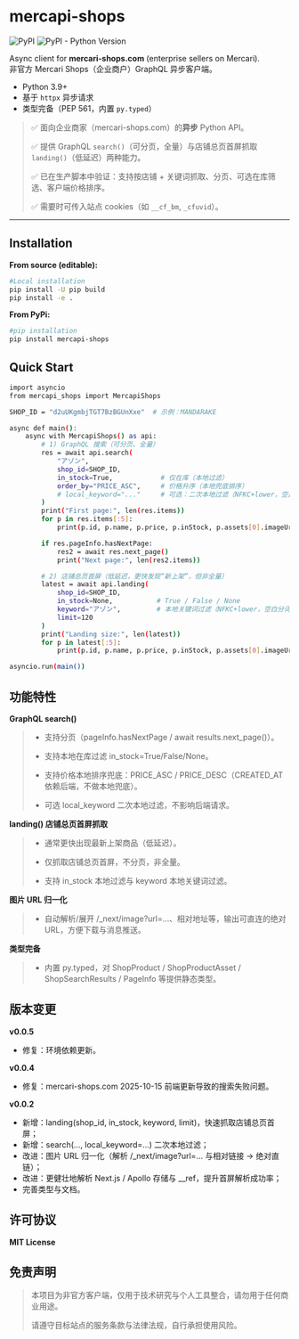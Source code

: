 # mercapi-shops

![PyPI](https://img.shields.io/pypi/v/mercapi_shops)
![PyPI - Python Version](https://img.shields.io/pypi/pyversions/mercapi_shops)

Async client for **mercari-shops.com** (enterprise sellers on Mercari).  
非官方 Mercari Shops（企业商户）GraphQL 异步客户端。

- Python 3.9+
- 基于 `httpx` 异步请求
- 类型完备（PEP 561，内置 `py.typed`）

> ✅ 面向企业商家（mercari-shops.com）的**异步** Python API。  
> 
> ✅ 提供 GraphQL `search()`（可分页，全量）与店铺总页首屏抓取 `landing()`（低延迟）两种能力。
> 
> ✅ 已在生产脚本中验证：支持按店铺 + 关键词抓取、分页、可选在库筛选、客户端价格排序。  
> 
> ✅ 需要时可传入站点 cookies（如 `__cf_bm`, `_cfuvid`）。

---

## Installation

**From source (editable):**
```bash
#Local installation
pip install -U pip build
pip install -e .
```
**From PyPi:**
```bash
#pip installation
pip install mercapi-shops
```
## Quick Start
```bash
import asyncio
from mercapi_shops import MercapiShops

SHOP_ID = "d2uUKgmbjTGT7BzBGUnXxe"  # 示例：MANDARAKE

async def main():
    async with MercapiShops() as api:
        # 1) GraphQL 搜索（可分页、全量）
        res = await api.search(
            "アゾン",
            shop_id=SHOP_ID,
            in_stock=True,            # 仅在库（本地过滤）
            order_by="PRICE_ASC",     # 价格升序（本地兜底排序）
            # local_keyword="..."     # 可选：二次本地过滤（NFKC+lower，空白分词 AND）
        )
        print("First page:", len(res.items))
        for p in res.items[:5]:
            print(p.id, p.name, p.price, p.inStock, p.assets[0].imageUrl if p.assets else None)

        if res.pageInfo.hasNextPage:
            res2 = await res.next_page()
            print("Next page:", len(res2.items))

        # 2) 店铺总页首屏（低延迟，更快发现“新上架”，但非全量）
        latest = await api.landing(
            shop_id=SHOP_ID,
            in_stock=None,           # True / False / None
            keyword="アゾン",         # 本地关键词过滤（NFKC+lower，空白分词 AND）
            limit=120
        )
        print("Landing size:", len(latest))
        for p in latest[:5]:
            print(p.id, p.name, p.price, p.inStock, p.assets[0].imageUrl if p.assets else None)

asyncio.run(main())


```

## 功能特性
**GraphQL search()**

> - 支持分页（pageInfo.hasNextPage / await results.next_page()）。
> 
> - 支持本地在库过滤 in_stock=True/False/None。
> 
> - 支持价格本地排序兜底：PRICE_ASC / PRICE_DESC（CREATED_AT 依赖后端，不做本地兜底）。
> 
> - 可选 local_keyword 二次本地过滤，不影响后端请求。

**landing() 店铺总页首屏抓取**

> - 通常更快出现最新上架商品（低延迟）。
> 
> - 仅抓取店铺总页首屏，不分页，非全量。
> 
> - 支持 in_stock 本地过滤与 keyword 本地关键词过滤。

**图片 URL 归一化**

> - 自动解析/展开 /_next/image?url=...、相对地址等，输出可直连的绝对 URL，方便下载与消息推送。

**类型完备**

> - 内置 py.typed，对 ShopProduct / ShopProductAsset / ShopSearchResults / PageInfo 等提供静态类型。


## 版本变更
**v0.0.5**
- 修复：环境依赖更新。

**v0.0.4**
- 修复：mercari-shops.com 2025-10-15 前端更新导致的搜索失败问题。

**v0.0.2**
- 新增：landing(shop_id, in_stock, keyword, limit)，快速抓取店铺总页首屏；
- 新增：search(..., local_keyword=...) 二次本地过滤；
- 改进：图片 URL 归一化（解析 /_next/image?url=... 与相对链接 → 绝对直链）；
- 改进：更健壮地解析 Next.js / Apollo 存储与 __ref，提升首屏解析成功率；
- 完善类型与文档。


## 许可协议
**MIT License**

## 免责声明

>本项目为非官方客户端，仅用于技术研究与个人工具整合，请勿用于任何商业用途。
> 
>请遵守目标站点的服务条款与法律法规，自行承担使用风险。